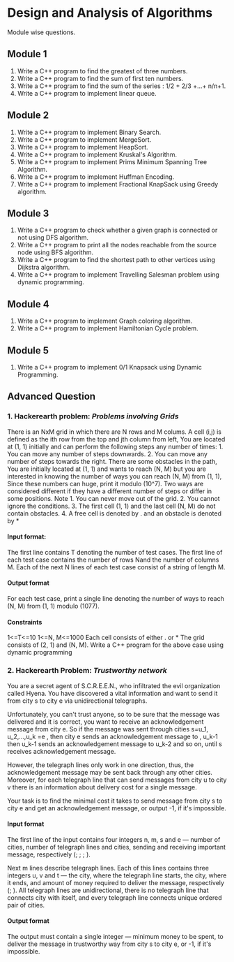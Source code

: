 # Design and Analysis of Algorithms
Module wise questions.

## Module 1
1. Write a C++ program to find the greatest of three numbers.
2. Write a C++ program to find the sum of first ten numbers.
3. Write a C++ program to find the sum of the series : 1/2 + 2/3 +...+ n/n+1.
4. Write a C++ program to implement linear queue.

## Module 2
1. Write a C++ program to implement Binary Search.
2. Write a C++ program to implement MergeSort.
3. Write a C++ program to implement HeapSort.
4. Write a C++ program to implement Kruskal's Algorithm.
5. Write a C++ program to implement Prims Minimum Spanning Tree Algorithm.
6. Write a C++ program to implement Huffman Encoding.
7. Write a C++ program to implement Fractional KnapSack using Greedy algorithm.

## Module 3
1. Write a C++ program to check whether a given graph is connected or not using DFS algorithm.
2. Write a C++ program to print all the nodes reachable from the source node using BFS algorithm.
3. Write a C++ program to find the shortest path to other vertices using Dijkstra algorithm.
4. Write a C++ program to implement Travelling Salesman problem using dynamic programming.

## Module 4
1. Write a C++ program to implement Graph coloring algorithm.
2. Write a C++ program to implement Hamiltonian Cycle problem.

## Module 5
1. Write a C++ program to implement 0/1 Knapsack using Dynamic Programming.

## Advanced Question
### 1. Hackerearth problem: *Problems involving Grids*
There is an NxM grid in which there are N rows and M colums. A cell (i,j) is defined as the ith row from the top and jth column from left, You are located at (1, 1) initially and can perform the following steps any number of times: 
        1. You can move any number of steps downwards. 
        2. You can move any number of steps towards the right. 
  There are some obstacles in the path, You are initially located at (1, 1) and wants to reach (N, M) but you are interested in knowing the number of ways you can reach (N, M) from (1, 1), Since these numbers can huge, print it modulo (10^7). Two ways are considered different if they have a different number of steps or differ in some positions. Note 
        1. You can never move out of the grid.
        2. You cannot ignore the conditions. 
        3. The first cell (1, 1) and the last cell (N, M) do not contain obstacles. 
        4. A free cell is denoted by . and an obstacle is denoted by *
  #### Input format: 
  The first line contains T denoting the number of test cases. 
  The first line of each test case contains the number of rows Nand the number of columns M. 
  Each of the next N lines of each test case consist of a string of length M. 
  #### Output format 
  For each test case, print a single line denoting the number of ways to reach (N, M) from (1, 1) modulo (1077). 
  #### Constraints 
  1<=T<=10 
  1<=N, M<=1000 
  Each cell consists of either . or *
  The grid consists of (2, 1) and (N, M). Write a C++ program for the above case using dynamic programming

### 2. Hackerearth Problem: *Trustworthy network*
You are a secret agent of S.C.R.E.E.N., who infiltrated the evil organization called Hyena. You have discovered a vital information and want to send it from city s to city e via unidirectional telegraphs.

  Unfortunately, you can't trust anyone, so to be sure that the message was delivered and it is correct, you want to receive an acknowledgement message from city e. So if the message was sent through cities s=u_1, u_2,...,u_k =e , then city e sends an acknowledgement message to , u_k-1 then u_k-1 sends an acknowledgement message to u_k-2 and so on, until s receives acknowledgement message.

  However, the telegraph lines only work in one direction, thus, the acknowledgement message may be sent back through any other cities. Moreover, for each telegraph line that can send messages from city u to city v there is an information about delivery cost for a single message.

  Your task is to find the minimal cost it takes to send message from city s to city e and get an acknowledgement message, or output -1, if it's impossible.

  #### Input format
  The first line of the input contains four integers n, m, s and e — number of cities, number of telegraph lines and cities, sending and receiving important message, respectively (; ; ; ).

  Next m lines describe telegraph lines. Each of this lines contains three integers u, v and t — the city, where the telegraph line starts, the city, where it ends, and amount of money required to deliver the message, respectively (; ). All telegraph lines are unidirectional, there is no telegraph line that connects city with itself, and every telegraph line connects unique ordered pair of cities.

  #### Output format
  The output must contain a single integer — minimum money to be spent, to deliver the message in trustworthy way from city s to city e, or -1, if it's impossible.



